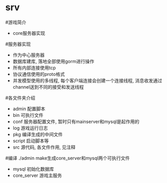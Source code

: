 # srv
#游戏简介
* core服务器实现 

#服务器实现
* 作为中心服务器
* 数据库建库, 落地全部使用gorm进行操作
* 所有内部连接使用tcp
* 协议通信使用的proto格式
* 并发模型使用的多线程, 每个客户端连接会创建一个连接线程, 消息收发通过channel送到不同的接受和发送线程

#各文件夹介绍
* admin 配置脚本
* bin 可执行文件
* conf 服务器配置文件, 暂时只有mainserver和mysql是起作用的
* log 游戏运行日志
* pkg 编译生成的中间文件
* script 启动脚本等
* src 源代码, 各文件作用, 见注释

#编译
./admin make生成core_server和mysql两个可执行文件
* mysql 初始化数据库
* core_server 游戏主服务
